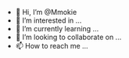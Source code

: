 - 👋 Hi, I’m @Mmokie
- 👀 I’m interested in ...
- 🌱 I’m currently learning ...
- 💞️ I’m looking to collaborate on ...
- 📫 How to reach me ...

<!---
Mmokie/Mmokie is a ✨ special ✨ repository because its `README.md` (this file) appears on your GitHub profile.
You can click the Preview link to take a look at your changes.
--->
